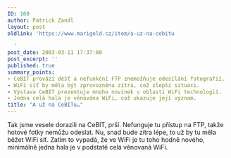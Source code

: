 ```yaml
---
ID: 160
author: Patrick Zandl
layout: post
oldlink: 'https://www.marigold.cz/item/a-uz-na-cebitu

  '
post_date: 2003-03-11 17:37:00
post_excerpt: ''
published: true
summary_points:
- CeBIT provází déšť a nefunkční FTP znemožňuje odesílání fotografií.
- WiFi síť by měla být zprovozněna zítra, což zlepší situaci.
- Výstava CeBIT prezentuje mnoho novinek v oblasti WiFi technologií.
- Jedna celá hala je věnována WiFi, což ukazuje její význam.
title: "A už na CeBITu…"
---
```


Tak jsme vesele dorazili na CeBIT, prší. Nefunguje tu přístup na FTP, takže hotové fotky nemůžu odeslat. Nu, snad bude zítra lépe, to už by tu měla běžet WiFi síť. Zatím to vypadá, že ve WiFi je tu toho hodně nového, minimálně jedna hala je v podstatě celá věnovaná WiFi.